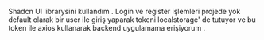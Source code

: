 Shadcn UI librarysini kullandım . Login ve register işlemleri projede yok default olarak bir user ile giriş yaparak tokeni localstorage' de tutuyor ve bu token ile axios kullanarak backend uygulamama erişiyorum .
